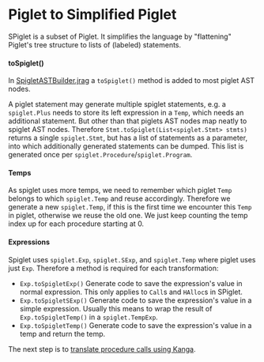 # Piglet to Simplified Piglet

SPiglet is a subset of Piglet. It simplifies the language by "flattening" Piglet's tree structure to lists of (labeled) statements.

#### toSpiglet()
In [SpigletASTBuilder.jrag](/piglet/SpigletASTBuilder.jrag) a `toSpiglet()` method is added to most piglet AST nodes. <br/>

A piglet statement may generate multiple spiglet statements, e.g. a `spiglet.Plus` needs to store its left expression in a `Temp`, which needs an additional statement. But other than that piglets AST nodes map neatly to spiglet AST nodes.
Therefore `Stmt.toSpiglet(List<spiglet.Stmt> stmts)` returns a single `spiglet.Stmt`, but has a list of statements as a parameter, into which additionally generated statements can be dumped. This list is generated once per `spiglet.Procedure`/`spiglet.Program`.

#### Temps
As spiglet uses more temps, we need to remember which piglet `Temp` belongs to which `spiglet.Temp` and reuse accordingly. Therefore we generate a new `spiglet.Temp`, if this is the first time we encounter this `Temp` in piglet, otherwise we reuse the old one. We just keep counting the temp index up for each procedure starting at 0.

#### Expressions
Spiglet uses `spiglet.Exp`, `spiglet.SExp`, and `spiglet.Temp` where piglet uses just `Exp`. Therefore a method is required for each transformation:
+ `Exp.toSpigletExp()` Generate code to save the expression's value in normal expression. This only applies to `Call`s and `HAlloc`s in SPiglet.
+ `Exp.toSpigletSExp()` Generate code to save the expression's value in a simple expression. Usually this means to wrap the result of `Exp.toSpigletTemp()` in a `spiglet.TempExp`.
+ `Exp.toSpigletTemp()` Generate code to save the expression's value in a temp and return the temp.

The next step is to [translate procedure calls using Kanga](/docs/SPigletToKanga.md).